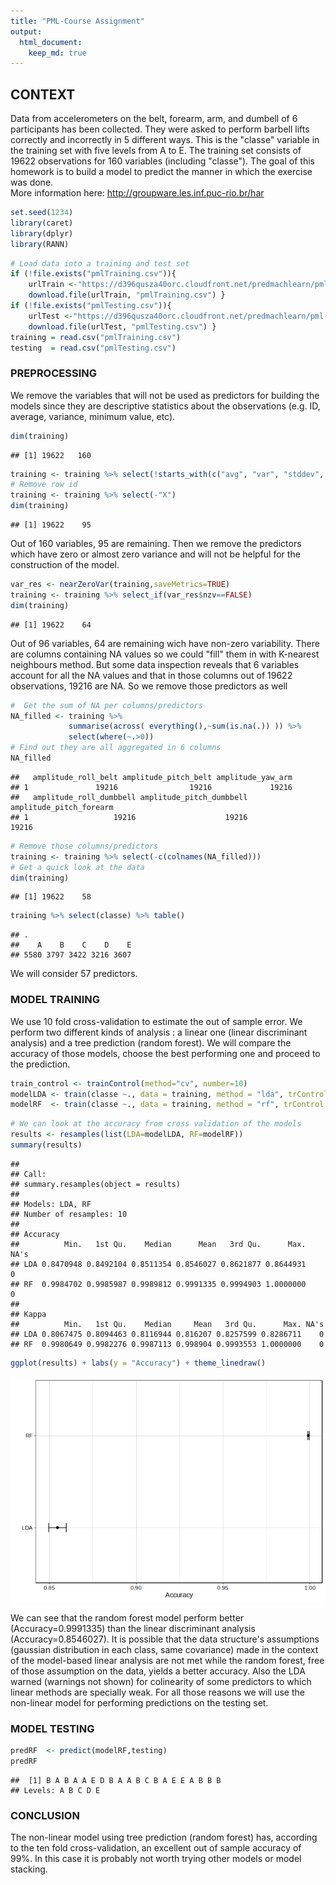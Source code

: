 ```yaml
---
title: "PML-Course Assignment"
output: 
  html_document:
    keep_md: true
---
```




## CONTEXT  
Data from accelerometers on the belt, forearm, arm, and dumbell of 6 participants has been collected. They were asked to perform barbell lifts correctly and incorrectly in 5 different ways. This is the "classe" variable in the training set with five levels from A to E. The training set consists of 19622 observations for 160 variables (including "classe"). The goal of this homework is to build a model to predict the manner in which the exercise was done.  
More information here: http://groupware.les.inf.puc-rio.br/har
 


```r
set.seed(1234)
library(caret)
library(dplyr)
library(RANN)
```

```r
# Load data into a training and test set
if (!file.exists("pmlTraining.csv")){
    urlTrain <-"https://d396qusza40orc.cloudfront.net/predmachlearn/pml-training.csv"
    download.file(urlTrain, "pmlTraining.csv") }
if (!file.exists("pmlTesting.csv")){
    urlTest <-"https://d396qusza40orc.cloudfront.net/predmachlearn/pml-testing.csv"
    download.file(urlTest, "pmlTesting.csv") }
training = read.csv("pmlTraining.csv")
testing  = read.csv("pmlTesting.csv")
```


### PREPROCESSING  
We remove the variables that will not be used as predictors for building the models since they are descriptive statistics about the observations (e.g. ID, average, variance, minimum value, etc).

```r
dim(training)
```

```
## [1] 19622   160
```

```r
training <- training %>% select(!starts_with(c("avg", "var", "stddev", "min", "max")))
# Remove row id
training <- training %>% select(-"X")
dim(training)
```

```
## [1] 19622    95
```
Out of 160 variables, 95 are remaining. Then we remove the predictors which have zero or almost zero variance and will not be helpful for the construction of the model.

```r
var_res <- nearZeroVar(training,saveMetrics=TRUE)
training <- training %>% select_if(var_res$nzv==FALSE)
dim(training)
```

```
## [1] 19622    64
```
Out of 96 variables, 64 are remaining wich have non-zero variability. There are columns containing NA values so we could "fill" them in with K-nearest neighbours method. But some data inspection reveals that 6 variables account for all the NA values and that in those columns out of 19622 observations, 19216 are NA. So we remove those predictors as well 

```r
#  Get the sum of NA per columns/predictors
NA_filled <- training %>% 
             summarise(across( everything(),~sum(is.na(.)) )) %>%
             select(where(~.>0))
# Find out they are all aggregated in 6 columns
NA_filled
```

```
##   amplitude_roll_belt amplitude_pitch_belt amplitude_yaw_arm
## 1               19216                19216             19216
##   amplitude_roll_dumbbell amplitude_pitch_dumbbell amplitude_pitch_forearm
## 1                   19216                    19216                   19216
```

```r
# Remove those columns/predictors
training <- training %>% select(-c(colnames(NA_filled)))
# Get a quick look at the data
dim(training)
```

```
## [1] 19622    58
```

```r
training %>% select(classe) %>% table()
```

```
## .
##    A    B    C    D    E 
## 5580 3797 3422 3216 3607
```
We will consider 57 predictors.

### MODEL TRAINING  
We use 10 fold cross-validation to estimate the out of sample error. We perform two different kinds of analysis : a linear one (linear discriminant analysis) and a tree prediction (random forest). We will compare the accuracy of those models, choose the best performing one and proceed to the prediction. 

```r
train_control <- trainControl(method="cv", number=10)
modelLDA <- train(classe ~., data = training, method = "lda", trControl = train_control)
modelRF  <- train(classe ~., data = training, method = "rf", trControl = train_control, ntree = 10)
```

```r
# We can look at the accuracy from cross validation of the models
results <- resamples(list(LDA=modelLDA, RF=modelRF))
summary(results)
```

```
## 
## Call:
## summary.resamples(object = results)
## 
## Models: LDA, RF 
## Number of resamples: 10 
## 
## Accuracy 
##          Min.   1st Qu.    Median      Mean   3rd Qu.      Max. NA's
## LDA 0.8470948 0.8492104 0.8511354 0.8546027 0.8621877 0.8644931    0
## RF  0.9984702 0.9985987 0.9989812 0.9991335 0.9994903 1.0000000    0
## 
## Kappa 
##          Min.   1st Qu.    Median     Mean   3rd Qu.      Max. NA's
## LDA 0.8067475 0.8094463 0.8116944 0.816207 0.8257599 0.8286711    0
## RF  0.9980649 0.9982276 0.9987113 0.998904 0.9993553 1.0000000    0
```

```r
ggplot(results) + labs(y = "Accuracy") + theme_linedraw()
```

![](pml_course_assigment_files/figure-html/unnamed-chunk-7-1.png)<!-- -->
  
  We can see that the random forest model perform better (Accuracy=0.9991335) than the linear discriminant analysis (Accuracy=0.8546027). It is possible that the data structure's assumptions (gaussian distribution in each class, same covariance) made in the context of the model-based linear analysis are not met while the random forest, free of those assumption on the data, yields a better accuracy. Also the LDA warned (warnings not shown) for colinearity of some predictors to which linear methods are specially weak. For all those reasons we will use the non-linear model for performing predictions on the testing set.


### MODEL TESTING  

```r
predRF  <- predict(modelRF,testing)
predRF
```

```
##  [1] B A B A A E D B A A B C B A E E A B B B
## Levels: A B C D E
```

### CONCLUSION  
The non-linear model using tree prediction (random forest) has, according to the ten fold cross-validation, an excellent out of sample accuracy of 99%. In this case it is probably not worth trying other models or model stacking.









